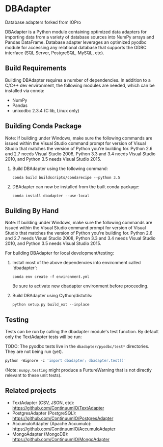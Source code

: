 # DBAdapter
Database adapters forked from IOPro

DBAdapter is a Python module containing optimized data adapters for importing
data from a variety of database sources into NumPy arrays and Pandas DataFrame.
Database adapter leverages an optimized pyodbc module for accessing any
relational database that supports the ODBC interface (SQL Server, PostgreSQL,
MySQL, etc).

Build Requirements
------------------

Building DBAdapter requires a number of dependencies. In addition to a C/C++ dev
environment, the following modules are needed, which can be installed via conda:

* NumPy
* Pandas
* unixodbc 2.3.4 (C lib, Linux only)

Building Conda Package
----------------------

Note: If building under Windows, make sure the following commands are issued
within the Visual Studio command prompt for version of Visual Studio that
matches the version of Python you're building for.  Python 2.6 and 2.7 needs
Visual Studio 2008, Python 3.3 and 3.4 needs Visual Studio 2010, and Python
3.5 needs Visual Studio 2015.

1. Build DBAdapter using the following command:
   ```
   conda build buildscripts/condarecipe --python 3.5
   ```

1. DBAdapter can now be installed from the built conda package:
   ```
   conda install dbadapter --use-local
   ```

Building By Hand
----------------

Note: If building under Windows, make sure the following commands are issued
within the Visual Studio command prompt for version of Visual Studio that
matches the version of Python you're building for.  Python 2.6 and 2.7 needs
Visual Studio 2008, Python 3.3 and 3.4 needs Visual Studio 2010, and Python
3.5 needs Visual Studio 2015.

For building DBAdapter for local development/testing:

1. Install most of the above dependencies into environment called 'dbadapter':
   ```
   conda env create -f environment.yml
   ```

   Be sure to activate new dbadapter environment before proceeding.

1. Build DBAdapter using Cython/distutils:
   ```
   python setup.py build_ext --inplace
   ```

Testing
-------

Tests can be run by calling the dbadapter module's test function.  By default
only the TextAdapter tests will be run:

TODO: The pyodbc tests live in the `dbadapter/pyodbc/test*` directories. They are not being run (yet).
```python
python -Wignore -c 'import dbadapter; dbadapter.test()'
```

(Note: `numpy.testing` might produce a FurtureWarning that is not directly
relevant to these unit tests).


Related projects
----------------

- TextAdapter (CSV, JSON, etc): https://github.com/ContinuumIO/TextAdapter
- PostgresAdapter (PostgreSQL): https://github.com/ContinuumIO/PostgresAdapter
- AccumuloAdapter (Apache Accumulo): https://github.com/ContinuumIO/AccumuloAdapter
- MongoAdapter (MongoDB): https://github.com/ContinuumIO/MongoAdapter

